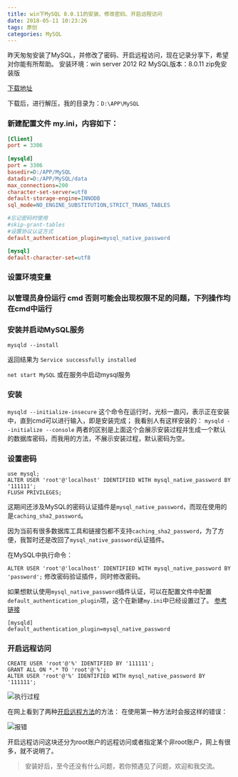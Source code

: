 ```yaml
---
title: win下MySQL 8.0.11的安装、修改密码、开启远程访问
date: 2018-05-11 10:23:26
tags: 原创
categories: MySQL
---
```


昨天匆匆安装了MySQL，并修改了密码、开启远程访问，现在记录分享下，希望对你能有所帮助。
安装环境：win server 2012 R2
MySQL版本：8.0.11 zip免安装版

<!--more-->

[下载地址](https://dev.mysql.com/downloads/mysql/)

下载后，进行解压，我的目录为：`D:\APP\MySQL`

### 新建配置文件 my.ini，内容如下：

```ini
[Client]
port = 3306
 
[mysqld]
port = 3306
basedir=D:/APP/MySQL
datadir=D:/APP/MySQL/data
max_connections=200
character-set-server=utf8
default-storage-engine=INNODB
sql_mode=NO_ENGINE_SUBSTITUTION,STRICT_TRANS_TABLES

#忘记密码时使用
#skip-grant-tables
#设置协议认证方式
default_authentication_plugin=mysql_native_password

[mysql]
default-character-set=utf8
```

### 设置环境变量
### 以管理员身份运行 cmd 否则可能会出现权限不足的问题，下列操作均在cmd中运行
### 安装并启动MySQL服务

`mysqld --install`

返回结果为 `Service successfully installed`

`net start MySQL` 或在服务中启动mysql服务

### 安装

`mysqld --initialize-insecure`
这个命令在运行时，光标一直闪，表示正在安装中，直到cmd可以进行输入，即是安装完成；
我看别人有这样安装的：
`mysqld --initialize --console`
两者的区别是上面这个会展示安装过程并生成一个默认的数据库密码，而我用的方法，不展示安装过程，默认密码为空。

### 设置密码

```mysql
use mysql;
ALTER USER 'root'@'localhost' IDENTIFIED WITH mysql_native_password BY '111111';
FLUSH PRIVILEGES;
```

这期间还涉及MySQL的密码认证插件是`mysql_native_password`，而现在使用的是`caching_sha2_password`。

因为当前有很多数据库工具和链接包都不支持`caching_sha2_password`，为了方便，我暂时还是改回了`mysql_native_password`认证插件。

在MySQL中执行命令：

`ALTER USER 'root'@'localhost' IDENTIFIED WITH mysql_native_password BY 'password';`
修改密码验证插件，同时修改密码。

如果想默认使用`mysql_native_password`插件认证，可以在配置文件中配置`default_authentication_plugin`项，这个在新建`my.ini`中已经设置过了。 [参考链接](http://www.jb51.net/article/139244.htm)

```
[mysqld]
default_authentication_plugin=mysql_native_password
```


### 开启远程访问

```mysql
CREATE USER 'root'@'%' IDENTIFIED BY '111111';
GRANT ALL ON *.* TO 'root'@'%';
ALTER USER 'root'@'%' IDENTIFIED WITH mysql_native_password BY '111111';
```

![执行过程](https://upload-images.jianshu.io/upload_images/4950628-e9a0365eee4178fd.png?imageMogr2/auto-orient/strip%7CimageView2/2/w/645)

在网上看到了两种[开启远程方法](http://www.bubuko.com/infodetail-2594533.html)的方法：
在使用第一种方法时会报这样的错误：

![报错](https://upload-images.jianshu.io/upload_images/4950628-aaf6135c438e3f68.png?imageMogr2/auto-orient/strip%7CimageView2/2/w/591)

开启远程访问这块还分为root账户的远程访问或者指定某个非root账户，网上有很多，就不说明了。

> 安装好后，至今还没有什么问题，若你预遇见了问题，欢迎和我交流。
